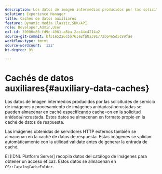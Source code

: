 ```yaml
---
description: Los datos de imagen intermedios producidos por las solicitudes de servicio de imágenes y procesamiento de imágenes anidadas/incrustadas se pueden almacenar en caché especificando cache=on en la solicitud anidada/incrustada. Estos datos se almacenan en formato propio en la caché de datos de respuesta.
solution: Experience Manager
title: Cachés de datos auxiliares
feature: Dynamic Media Classic,SDK/API
role: Developer,Admin,User
exl-id: 39906c86-fd9e-4961-a8ba-2ac44c4214a2
source-git-commit: bf31e5226cbb763e2fb82391772b64e5d5c89fae
workflow-type: tm+mt
source-wordcount: '122'
ht-degree: 0%

---
```


# Cachés de datos auxiliares{#auxiliary-data-caches}

Los datos de imagen intermedios producidos por las solicitudes de servicio de imágenes y procesamiento de imágenes anidadas/incrustadas se pueden almacenar en caché especificando cache=on en la solicitud anidada/incrustada. Estos datos se almacenan en formato propio en la caché de datos de respuesta.

Las imágenes obtenidas de servidores HTTP externos también se almacenan en la caché de datos de respuesta. Estas imágenes se validan automáticamente con la utilidad validate antes de generar la entrada de caché.

El [!DNL Platform Server] recopila datos del catálogo de imágenes para obtener un acceso eficaz. Estos datos se almacenan en `CS::CatalogCacheFolder`.
